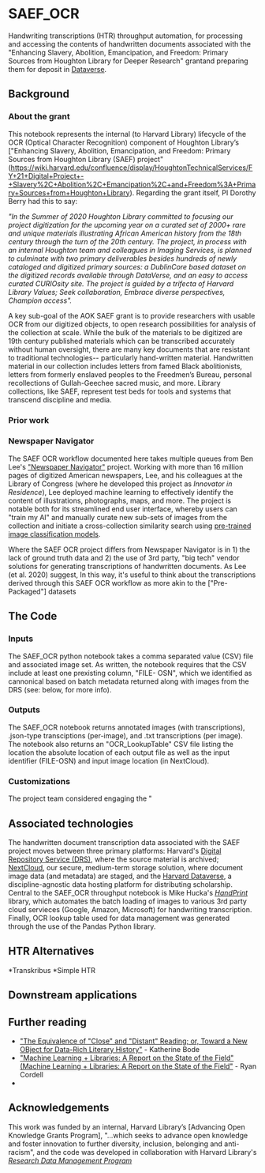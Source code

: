# SAEF_OCR
Handwriting transcriptions (HTR) throughput automation, for processing and accessing the contents of handwritten documents associated with the "Enhancing Slavery, Abolition, Emancipation, and Freedom: Primary Sources from Houghton Library for Deeper Research" grantand preparing them for deposit in [Dataverse](https://dataverse.harvard.edu/). 

## Background
### About the grant
This notebook represents the internal (to Harvard Library) lifecycle of the OCR (Optical Character Recognition) component of Houghton Library’s ["Enhancing Slavery, Abolition, Emancipation, and Freedom: Primary Sources from Houghton Library (SAEF) project"(https://wiki.harvard.edu/confluence/display/HoughtonTechnicalServices/FY+21+Digital+Project+-+Slavery%2C+Abolition%2C+Emancipation%2C+and+Freedom%3A+Primary+Sources+from+Houghton+Library). Regarding the grant itself, PI Dorothy Berry had this to say:

*"In the Summer of 2020 Houghton Library committed to focusing our project digitization for the upcoming year on a curated set of 2000+ rare and unique materials illustrating African American history from the 18th century through the turn of the 20th century. The project, in process with an internal Houghton team and colleagues in Imaging Services, is planned to culminate with two primary deliverables besides hundreds of newly cataloged and digitized primary sources: a DublinCore based dataset on the digitized records available through DataVerse, and an easy to access curated CURIOsity site. The project is guided by a trifecta of Harvard Library Values; Seek collaboration, Embrace diverse perspectives, Champion access".*

A key sub-goal of the AOK SAEF grant is to provide researchers with usable OCR from our digitized objects, to open research possibilities for analysis of the collection at scale. While the bulk of the materials to be digitized are 19th century published materials which can be transcribed accurately without human oversight, there are many key documents that are resistant to traditional technologies-- particularly hand-written material. Handwritten material in our collection includes letters from famed Black abolitionists, letters from formerly enslaved peoples to the Freedmen’s Bureau, personal recollections of Gullah-Geechee sacred music, and more. Library collections, like SAEF, represent test beds for tools and systems that transcend discipline and media.


### Prior work
### Newspaper Navigator
The SAEF OCR workflow documented here takes multiple queues from Ben Lee's ["Newspaper Navigator"](https://github.com/LibraryOfCongress/newspaper-navigator) project. Working with more than 16 million pages of digitized American newspapers, Lee, and his colleagues at the Library of Congress (where he developed this project as _Innovator in Residence_), Lee deployed machine learning to effectively identify the content of illustrations, photographs, maps, and more. The project is notable both for its streamlined end user interface, whereby users can "train my AI" and manually curate new sub-sets of images from the collection and initiate a cross-collection similarity search using [pre-trained image classification models](https://github.com/facebookresearch/detectron2/blob/main/INSTALL.md). 

Where the SAEF OCR project differs from Newspaper Navigator is in 1) the lack of ground truth data and 2) the use of 3rd party, "big tech" vendor solutions for generating transcriptions of handwritten documents. As Lee (et al. 2020) suggest, In this way, it's useful to think about the transcriptions derived through this SAEF OCR workflow as more akin to the ["Pre-Packaged"] datasets

## The Code
### Inputs
The SAEF_OCR python notebook takes a comma separated value (CSV) file and associated image set. As written, the notebook requires that the CSV include at least one prexisting column, "FILE-
OSN", which we identified as cannonical based on batch metadata returned along with images from the DRS (see: below, for more info). 

### Outputs
The SAEF_OCR notebook returns annotated images (with transcriptions), .json-type transciptions (per-image), and .txt transcriptions (per image). The notebook also returns an "OCR_LookupTable" CSV file listing the location the absolute location of each output file as well as the input identifier (FILE-OSN) and input image location (in NextCloud). 

### Customizations
The project team considered engaging the "

## Associated technologies
The handwritten document transcription data associated with the SAEF project moves between three primary platforms: Harvard's [Digital Repository Service (DRS)](https://wiki.harvard.edu/confluence/pages/viewpage.action?pageId=204385879), where the source material is archived; [NextCloud](https://nextcloud.com/), our secure, medium-term storage solution, where document image data (and metadata) are staged, and the [Harvard Dataverse](https://dataverse.harvard.edu/), a discipline-agnostic data hosting platform for distributing scholarship. Central to the SAEF_OCR throughput notebook is Mike Hucka's [*HandPrint*](https://github.com/caltechlibrary/handprint) library, which automates the batch loading of images to various 3rd party cloud servieces (Google, Amazon, Microsoft) for handwriting transcription. Finally, OCR lookup table used for data management was generated through the use of the Pandas Python library.

## HTR Alternatives
*Transkribus
*Simple HTR

## Downstream applications

## Further reading
* ["The Equivalence of "Close" and "Distant" Reading; or, Toward a New OBject for Data-Rich Literary History"](https://read.dukeupress.edu/modern-language-quarterly/article/78/1/77/19924) - Katherine Bode
* ["Machine Learning + Libraries: A Report on the State of the Field"(Machine Learning + Libraries: A Report on the State of the Field"](https://apo.org.au/node/307049) - Ryan Cordell
* 

## Acknowledgements
This work was funded by an internal, Harvard Library’s [Advancing Open Knowledge Grants Program], "...which seeks to advance open knowledge and foster innovation to further diversity, inclusion, belonging and anti-racism", and the code was developed in collaboration with Harvard Library's [*Research Data Management Program*](https://hlrdm.library.harvard.edu/)
